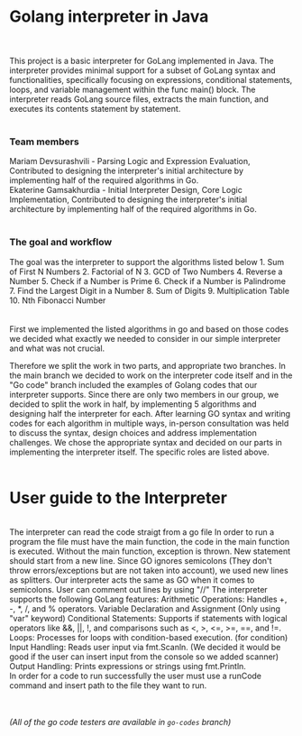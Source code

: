# Golang interpreter in Java
<br><br>
This project is a basic interpreter for GoLang implemented in Java. The interpreter provides minimal support for a subset of GoLang syntax and functionalities, specifically focusing on expressions, conditional statements, loops, and variable management within the func main() block. The interpreter reads GoLang source files, extracts the main function, and executes its contents statement by statement. 
<br><br>
### Team members<br>
Mariam Devsurashvili - Parsing Logic and Expression Evaluation, Contributed to designing the interpreter's initial architecture by implementing half of the required algorithms in Go.
<br>
Ekaterine Gamsakhurdia - Initial Interpreter Design, Core Logic Implementation, Contributed to designing the interpreter's initial architecture by implementing half of the required algorithms in Go.
<br><br>

### The goal and workflow
The goal was the interpreter to support the algorithms listed below 
            1. Sum of First N Numbers
            2. Factorial of N
            3. GCD of Two Numbers
            4. Reverse a Number
            5. Check if a Number is Prime
            6. Check if a Number is Palindrome
            7. Find the Largest Digit in a Number
            8. Sum of Digits
            9. Multiplication Table
            10. Nth Fibonacci Number
      <br><br>      
First we implemented the listed algorithms in go and based on those codes we decided what exactly we needed to consider in our simple interpreter and what was not crucial.

Therefore we split the work in two parts, and appropriate two branches. In the main branch we decided to work on the interpreter code itself and in the "Go code" branch included the examples of Golang codes that our interpreter supports. Since there are only two members in our group, we decided to split the work in half, by implementing 5 algorithms and designing half the interpreter for each. After learning GO syntax and writing codes for each algorithm in multiple ways, in-person consultation was held to discuss the syntax, design choices and address implementation challenges. We chose the appropriate syntax and decided on our parts in implementing the interpreter itself. The specific roles are listed above.
<br><br>

# User guide to the Interpreter 
<br>
The interpreter can read the code straigt from a go file
In order to run a program the file must have the main function, the code in the main function is executed. Without the main function, exception is thrown.
New statement should start from a new line. Since GO ignores semicolons (They don't throw errors/exceptions but are not taken into account), we used new lines as splitters. Our interpreter acts the same as GO when it comes to semicolons.
User can comment out lines by using "//"
The interpreter supports the following GoLang features:
Arithmetic Operations: Handles +, -, *, /, and % operators.
Variable Declaration and Assignment (Only using "var" keyword) 
Conditional Statements: Supports if statements with logical operators like &&, ||, !, and comparisons such as <, >, <=, >=, ==, and !=.
Loops: Processes for loops with condition-based execution. (for condition)
Input Handling: Reads user input via fmt.Scanln. (We decided it would be good if the user can insert input from the console so we added scanner)
Output Handling: Prints expressions or strings using fmt.Println.
<br>
In order for a code to run successfully the user must use a runCode command and insert path to the file they want to run.

<br><br>
*(All of the go code testers are available in `go-codes` branch)*
